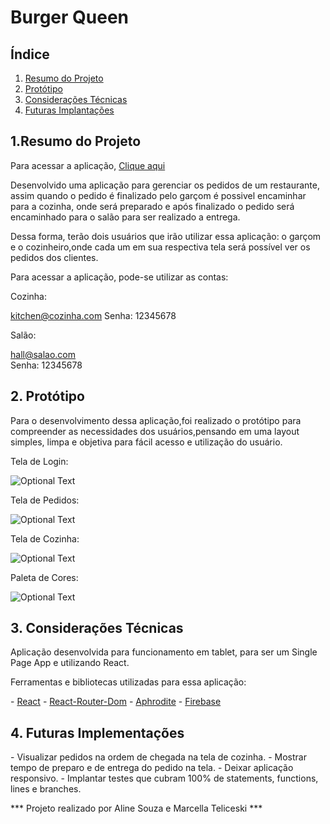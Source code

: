 # Burger Queen 

## Índice 

1. [Resumo do Projeto](#Resumo-do-Projeto)
2. [Protótipo](#Prototipo)
3. [Considerações Técnicas](#Considerações-Técnicas)
3. [Futuras Implantações](#Futuras-Implantações)


## 1.Resumo do Projeto

Para acessar a aplicação, [Clique aqui](https://lab-burger-queen-81337.web.app/)

 Desenvolvido uma aplicação para gerenciar os pedidos de um restaurante, assim quando o pedido é finalizado 
 pelo garçom é possivel encaminhar para a cozinha, onde será preparado e após finalizado o pedido será encaminhado
 para o salão para ser realizado a entrega.

 Dessa forma, terão dois usuários que irão utilizar essa aplicação: o garçom e o cozinheiro,onde cada um em sua 
 respectiva tela será possível ver os pedidos dos clientes.

 Para acessar a aplicação, pode-se utilizar as contas: 

Cozinha:

kitchen@cozinha.com
Senha: 12345678

Salão: 

hall@salao.com	
Senha: 12345678

## 2. Protótipo 

Para o desenvolvimento dessa aplicação,foi realizado o protótipo para compreender as necessidades dos usuários,pensando em uma layout
simples, limpa e objetiva para fácil acesso e utilização do usuário. 

Tela de Login: 

![Optional Text](public/src/images/Prototipo-Login.png)

Tela de Pedidos:

![Optional Text](public/src/images/Prototipo-Menu.png)

Tela de Cozinha: 

![Optional Text](public/src/images/Prototipo-Cozinha.png)

Paleta de Cores:

![Optional Text](public/src/images/paletadecores.jpeg)

## 3. Considerações Técnicas

Aplicação desenvolvida para funcionamento em tablet, para ser um Single Page App e utilizando React. 

Ferramentas e bibliotecas utilizadas para essa aplicação: 

\- [React](https://pt-br.reactjs.org/)
\- [React-Router-Dom](https://reactrouter.com/web/guides/quick-start)
\- [Aphrodite](https://github.com/Khan/aphrodite)
\- [Firebase](https://firebase.google.com/?hl=pt-br)

## 4. Futuras Implementações

\- Visualizar pedidos na ordem de chegada na tela de cozinha.
\- Mostrar tempo de preparo e de entrega do pedido na tela.
\- Deixar aplicação responsivo. 
\- Implantar testes que cubram 100% de statements, functions, lines e branches.



*** Projeto realizado por Aline Souza e Marcella Teliceski ***